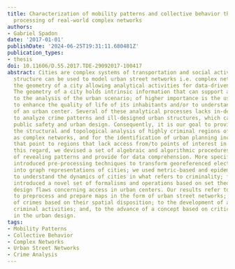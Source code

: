 ```yaml
---
title: Characterization of mobility patterns and collective behavior through the analytical
  processing of real-world complex networks
authors:
- Gabriel Spadon
date: '2017-01-01'
publishDate: '2024-06-25T19:31:11.680481Z'
publication_types:
- thesis
doi: 10.11606/D.55.2017.TDE-29092017-100417
abstract: Cities are complex systems of transportation and social activity; their
  structure can be used to model urban street networks i.e. complex network that represents
  the geometry of a city allowing analytical activities for data-driven decision-making.
  The geometry of a city holds intrinsic information that can support activities related
  to the analysis of the urban scenario; of higher importance is the use of such information
  to enhance the quality of life of its inhabitants and/or to understand the dynamics
  of an urban center. Several of these analytical processes lacks in-depth methodologies
  to analyze crime patterns and ill-designed urban structures, which can provide for
  public safety and urban design. Consequently, it is our goal to provide means for
  the structural and topological analysis of highly criminal regions of cities represented
  as complex networks, and for the identification of urban planning inconsistencies
  that point to regions that lack access from/to points of interest in a city. In
  this regard, we devised a set of algebraic and algorithmic procedures that are capable
  of revealing patterns and provide for data comprehension. More specifically, we
  introduced pre-processing techniques to transform georeferenced electronic maps
  into graph representations of cities; we used metric-based and epidemic processes
  to understand the dynamics of cities in what refers to criminality; finally, we
  introduced a novel set of formalisms and operations based on set theory to identify
  design flaws concerning access in urban centers. Our results refer to approaches
  to preprocess and prepare maps in the form of urban street networks; to the analyses
  of crimes based on their spatial disposition; to the development of a model to describe
  criminal activities; and, to the advance of a concept based on critical problems
  in the urban design.
tags:
- Mobility Patterns
- Collective Behavior
- Complex Networks
- Urban Street Networks
- Crime Analysis
---
```

